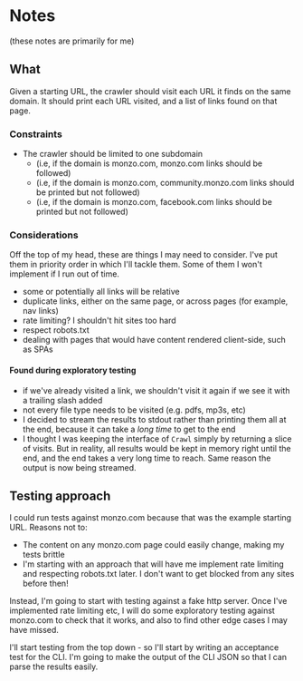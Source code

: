 # Notes

(these notes are primarily for me)

## What

Given a starting URL, the crawler should visit each URL it finds on the same domain. It should print each URL visited,
and a list of links found on that page.

### Constraints

- The crawler should be limited to one subdomain
    - (i.e, if the domain is monzo.com, monzo.com links should be followed)
    - (i.e, if the domain is monzo.com, community.monzo.com links should be printed but not followed)
    - (i.e, if the domain is monzo.com, facebook.com links should be printed but not followed)

### Considerations

Off the top of my head, these are things I may need to consider. I've put them in priority order in which I'll tackle
them. Some of them I won't implement if I run out of time.

- some or potentially all links will be relative
- duplicate links, either on the same page, or across pages (for example, nav links)
- rate limiting? I shouldn't hit sites too hard
- respect robots.txt
- dealing with pages that would have content rendered client-side, such as SPAs

#### Found during exploratory testing

- if we've already visited a link, we shouldn't visit it again if we see it with a trailing slash added
- not every file type needs to be visited (e.g. pdfs, mp3s, etc)
- I decided to stream the results to stdout rather than printing them all at the end, because it can take a _long time_ to get to the end
- I thought I was keeping the interface of `Crawl` simply by returning a slice of visits. But in reality, all results would be kept in memory right until the end, and the end takes a very long time to reach. Same reason the output is now being streamed.

## Testing approach

I could run tests against monzo.com because that was the example starting URL. Reasons not to:

- The content on any monzo.com page could easily change, making my tests brittle
- I'm starting with an approach that will have me implement rate limiting and respecting robots.txt later. I don't want to get blocked from any sites before then!

Instead, I'm going to start with testing against a fake http server. Once I've implemented rate limiting etc, I will
do some exploratory testing against monzo.com to check that it works, and also to find other edge cases I may have missed.

I'll start testing from the top down - so I'll start by writing an acceptance test for the CLI. I'm going to make the
output of the CLI JSON so that I can parse the results easily.
